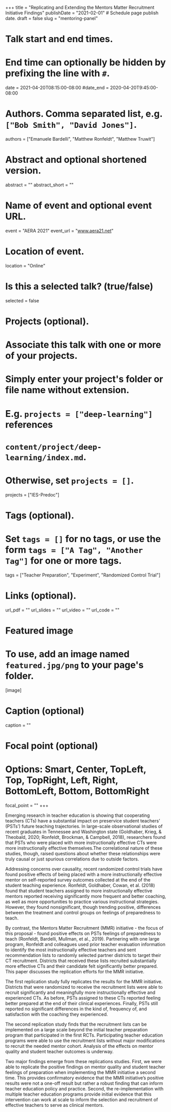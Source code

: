 +++
title = "Replicating and Extending the Mentors Matter Recruitment Initiative Findings"
publishDate = "2021-02-01"  # Schedule page publish date.
draft = false
slug = "mentoring-panel"

# Talk start and end times.
#   End time can optionally be hidden by prefixing the line with `#`.
date = 2021-04-20T08:15:00-08:00
#date_end = 2020-04-20T9:45:00-08:00

# Authors. Comma separated list, e.g. `["Bob Smith", "David Jones"]`.
authors = ["Emanuele Bardelli", "Matthew Ronfeldt", "Matthew Truwit"]

# Abstract and optional shortened version.
abstract = ""
abstract_short = ""

# Name of event and optional event URL.
event = "AERA 2021"
event_url = "www.aera21.net"

# Location of event.
location = "Online"

# Is this a selected talk? (true/false)
selected = false

# Projects (optional).
#   Associate this talk with one or more of your projects.
#   Simply enter your project's folder or file name without extension.
#   E.g. `projects = ["deep-learning"]` references
#   `content/project/deep-learning/index.md`.
#   Otherwise, set `projects = []`.
projects = ["IES-Predoc"]

# Tags (optional).
#   Set `tags = []` for no tags, or use the form `tags = ["A Tag", "Another Tag"]` for one or more tags.
tags = ["Teacher Preparation", "Experiment", "Randomized Control Trial"]

# Links (optional).
url_pdf = ""
url_slides = ""
url_video = ""
url_code = ""

# Featured image
# To use, add an image named `featured.jpg/png` to your page's folder.
[image]
  # Caption (optional)
  caption = ""

  # Focal point (optional)
  # Options: Smart, Center, TopLeft, Top, TopRight, Left, Right, BottomLeft, Bottom, BottomRight
  focal_point = ""
+++

Emerging research in teacher education is showing that cooperating teachers (CTs) have a substantial impact on preservice student teachers’ (PSTs’) future teaching trajectories. In large-scale observational studies of recent graduates in Tennessee and Washington state (Goldhaber, Krieg, & Theobald, 2020; Ronfeldt, Brockman, & Campbell, 2018), researchers found that PSTs who were placed with more instructionally effective CTs were more instructionally effective themselves.The correlational nature of these studies, though, raised questions about whether these relationships were truly causal or just spurious correlations due to outside factors.

Addressing concerns over causality, recent randomized control trials have found positive effects of being placed with a more instructionally effective mentor on self-reported survey outcomes collected at the end of the student teaching experience. Ronfeldt, Goldhaber, Cowan, et al. (2018) found that student teachers assigned to more instructionally effective mentors reported  receiving significantly more frequent and better coaching, as well as more opportunities to practice various instructional strategies. However, they found nonsignificant, though trending positive, differences between the treatment and control groups on feelings of preparedness to teach.

By contrast, the Mentors Matter Recruitment (MMR) initiative - the focus of this proposal - found positive effects on PSTs feelings of preparedness to teach (Ronfeldt, Bardelli, Mullman, et al., 2019). Partnering with one large program, Ronfeldt and colleagues used prior teacher evaluation information to identify the most instructionally effective teachers and sent recommendation lists to randomly selected partner districts to target their CT recruitment. Districts that received these lists recruited substantially more effective CTs and their candidate felt significantly better prepared. This paper discusses the replication efforts for the MMR initiative.

The first replication study fully replicates the results for the MMR initiative. Districts that were randomized to receive the recruitment lists were able to recruit significantly and meaningfully more instructionally effective and experienced CTs. As before, PSTs assigned to these CTs  reported feeling better prepared at the end of their clinical experiences. Finally, PSTs still reported no significant differences in the kind of, frequency of, and satisfaction with the coaching they experienced.

The second replication study finds that the recruitment lists can be implemented on a large scale beyond the initial teacher preparation program that participated in the first RCTs. Participating teacher education programs were able to use the recruitment lists without major modifications to recruit the needed mentor cohort. Analysis of the effects on mentor quality and student teacher outcomes is underway.

Two major findings emerge from these replications studies. First, we were able to replicate the positive findings on mentor quality and student teacher feelings of preparation when implementing the MMR initiative a second time. This provides confirmatory evidence that the MMR initiative’s positive results were not a one-off result but rather a robust finding that can inform teacher education policy and practice. Second, the re-implementation with multiple teacher education programs provide initial evidence that this intervention can work at scale to inform the selection and recruitment of effective teachers to serve as clinical mentors.

